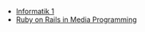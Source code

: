 *   [Informatik 1]({{site.baseurl}}ws2016/info1)
*   [Ruby on Rails in Media Programming]({{site.baseurl}}ws2015/media-programming-ruby)
